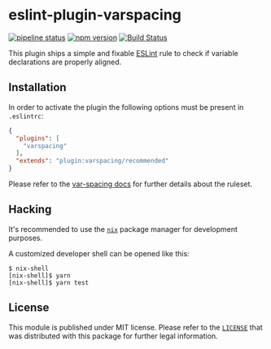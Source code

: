 # eslint-plugin-varspacing

[![pipeline status](https://gitlab.com/Ma27/eslint-plugin-varspacing/badges/master/pipeline.svg)](https://gitlab.com/Ma27/eslint-plugin-varspacing/commits/master)
[![npm version](https://badge.fury.io/js/eslint-plugin-varspacing.svg)](https://www.npmjs.com/package/eslint-plugin-varspacing)
[![Build Status](https://codecov.io/gl/Ma27/eslint-plugin-varspacing/branch/master/graph/badge.svg)](https://codecov.io/gl/Ma27/eslint-plugin-varspacing/branch/master/)

This plugin ships a simple and fixable [ESLint](https://eslint.org) rule to check if variable declarations are
properly aligned.

## Installation

In order to activate the plugin the following options must be present in `.eslintrc`:

``` json
{
  "plugins": [
    "varspacing"
  ],
  "extends": "plugin:varspacing/recommended"
}
```

Please refer to the [var-spacing docs](https://gitlab.com/Ma27/eslint-plugin-varspacing/blob/master/docs/rules/var-spacing.md)
for further details about the ruleset.

## Hacking

It's recommended to use the [`nix`](https://nixos.org/nix/) package manager for
development purposes.

A customized developer shell can be opened like this:

```
$ nix-shell
[nix-shell]$ yarn
[nix-shell]$ yarn test
```

## License

This module is published under MIT license.
Please refer to the [`LICENSE`](https://github.com/Sententiaregum/eslint-plugin-varspacing/blob/master/LICENSE)
that was distributed with this package for further legal information.
